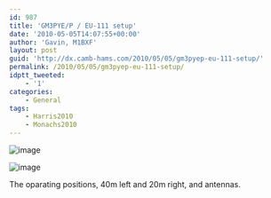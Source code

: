 ```yaml
---
id: 987
title: 'GM3PYE/P / EU-111 setup'
date: '2010-05-05T14:07:55+00:00'
author: 'Gavin, M1BXF'
layout: post
guid: 'http://dx.camb-hams.com/2010/05/05/gm3pyep-eu-111-setup/'
permalink: /2010/05/05/gm3pyep-eu-111-setup/
idptt_tweeted:
    - '1'
categories:
    - General
tags:
    - Harris2010
    - Monachs2010
---
```


![image](http://dx.camb-hams.com/wp-content/uploads/2010/05/wpid-2010-05-05-15.03.25.jpg)

![image](http://dx.camb-hams.com/wp-content/uploads/2010/05/wpid-1273068353847.jpg)

The oparating positions, 40m left and 20m right, and antennas.